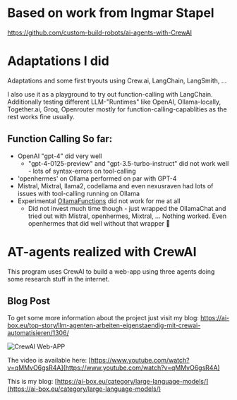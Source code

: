 # Based on work from Ingmar Stapel
https://github.com/custom-build-robots/ai-agents-with-CrewAI

# Adaptations I did
Adaptations and some first tryouts using Crew.ai, LangChain, LangSmith, ...

I also use it as a playground to try out function-calling with LangChain.
Additionally testing different LLM-"Runtimes" like OpenAI, Ollama-locally, Together.ai, Groq, Openrouter mostly for function-calling-capablities as the rest works fine usually.

## Function Calling So far:
- OpenAI "gpt-4" did very well
  - "gpt-4-0125-preview" and "gpt-3.5-turbo-instruct" did not work well - lots of syntax-errors on tool-calling
- 'openhermes' on Ollama performed on par with GPT-4
- Mistral, Mixtral, llama2, codellama and even nexusraven had lots of issues with tool-calling running on Ollama
- Experimental [OllamaFunctions](https://python.langchain.com/docs/integrations/chat/ollama_functions/) did not work for me at all
  - Did not invest much time though - just wrapped the OllamaChat and tried out with Mistral, openhermes, Mixtral, ... Nothing worked. Even openhermes that did well without that wrapper :shrug:


# AT-agents realized with CrewAI
This program uses CrewAI to build a web-app using three agents doing some research stuff in the internet.

## Blog Post
To get some more information about the project just visit my blog: https://ai-box.eu/top-story/llm-agenten-arbeiten-eigenstaendig-mit-crewai-automatisieren/1306/


![CrewAI Web-APP](https://ai-box.eu/wp-content/uploads/2024/03/CrewAI_AI_agent_web_app.jpg)

The video is available here: [https://www.youtube.com/watch?v=qMMvO6gsR4A](https://www.youtube.com/watch?v=qMMvO6gsR4A)

This is my blog: [https://ai-box.eu/category/large-language-models/](https://ai-box.eu/category/large-language-models/)
